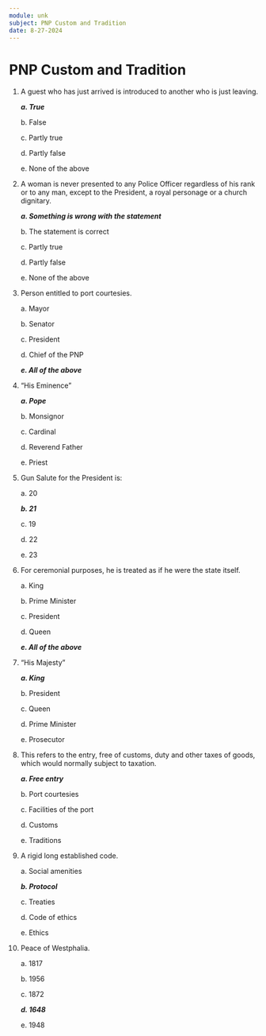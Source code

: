 ```yaml
---
module: unk
subject: PNP Custom and Tradition
date: 8-27-2024
---
```


# PNP Custom and Tradition

1. A guest who has just arrived is introduced to another who is just leaving.

   **_a. True_**

   b. False

   c. Partly true

   d. Partly false

   e. None of the above

2. A woman is never presented to any Police Officer regardless of his rank or to any man, except to the President, a royal personage or a church dignitary.

   **_a. Something is wrong with the statement_**

   b. The statement is correct

   c. Partly true

   d. Partly false

   e. None of the above

3. Person entitled to port courtesies.

   a. Mayor

   b. Senator

   c. President

   d. Chief of the PNP

   **_e. All of the above_**

4. “His Eminence”

   **_a. Pope_**

   b. Monsignor

   c. Cardinal

   d. Reverend Father

   e. Priest

5. Gun Salute for the President is:

   a. 20

   **_b. 21_**

   c. 19

   d. 22

   e. 23

6. For ceremonial purposes, he is treated as if he were the state itself.

   a. King

   b. Prime Minister

   c. President

   d. Queen

   **_e. All of the above_**

7. “His Majesty”

   **_a. King_**

   b. President

   c. Queen

   d. Prime Minister

   e. Prosecutor

8. This refers to the entry, free of customs, duty and other taxes of goods, which would normally subject to taxation.

   **_a. Free entry_**

   b. Port courtesies

   c. Facilities of the port

   d. Customs

   e. Traditions

9. A rigid long established code.

   a. Social amenities

   **_b. Protocol_**

   c. Treaties

   d. Code of ethics

   e. Ethics

10. Peace of Westphalia.

    a. 1817

    b. 1956

    c. 1872

    **_d. 1648_**

    e. 1948
